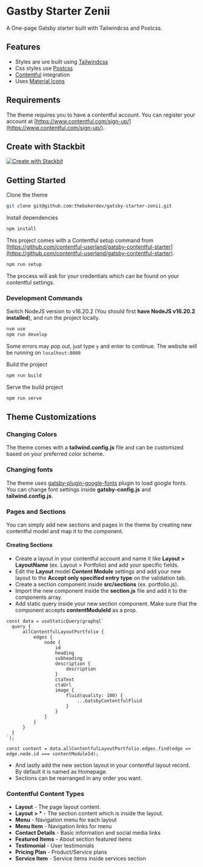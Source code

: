 # Gastby Starter Zenii

A One-page Gatsby starter built with Tailwindcss and Postcss.

## Features

- Styles are ure built using [Tailwindcss](https://tailwindcss.com/)
- Css styles use [Postcss](https://postcss.org/)
- [Contentful](https://www.contentful.com/) integration
- Uses [Material Icons](https://material.io/resources/icons/?style=baseline)

## Requirements

The theme requires you to have a contentful account. You can register your account at [https://www.contentful.com/sign-up/](https://www.contentful.com/sign-up/).

## Create with Stackbit

[![Create with Stackbit](https://assets.stackbit.com/badge/create-with-stackbit.svg)](https://app.stackbit.com/create?theme=https://github.com/thebakerdev/gatsby-starter-zenii&ssg=gatsby&cms=contentful)

## Getting Started

Clone the theme

```sh
git clone git@github.com:thebakerdev/gatsby-starter-zenii.git
```

Install dependencies

```sh
npm install
```

This project comes with a Contentful setup command from [https://github.com/contentful-userland/gatsby-contentful-starter](https://github.com/contentful-userland/gatsby-contentful-starter).

```sh
npm run setup
```

The process will ask for your credentials which can be found on your contentful settings.

### Development Commands

Switch NodeJS version to v16.20.2 (You should first **have NodeJS v16.20.2 installed**), and run the project locally.

```sh
nvm use
npm run develop
```

Some errors may pop out, just type `y` and enter to continue. The website will be running on `localhost:8000`

Build the project

```sh
npm run build
```

Serve the build project

```sh
npm run serve
```

## Theme Customizations

### Changing Colors

The theme comes with a **tailwind.config.js** file and can be customized based on your preferred color scheme.

### Changing fonts

The theme uses [gatsby-plugin-google-fonts](https://www.gatsbyjs.com/plugins/gatsby-plugin-google-fonts/) plugin to load google fonts. You can change font settings inside **gatsby-config.js** and **tailwind.config.js**.

### Pages and Sections

You can simply add new sections and pages in the theme by creating new contentful model and map it to the component.

#### Creating Sections

- Create a layout in your contentful account and name it like **Layout > LayoutName** (ex. Layout > Portfolio) and add your specific fields.
- Edit the **Layout** model **Content Module** settings and add your new layout to the **Accept only specified entry type** on the validation tab.
- Create a section component inside **src/sections** (ex. portfolio.js).
- Import the new component inside the **section.js** file and add it to the components array.
- Add static query inside your new section component. Make sure that the component accepts **contentModuleId** as a prop.

```django
const data = useStaticQuery(graphql`
  query {
      allContentfulLayoutPortfolio {
          edges {
              node {
                  id
                  heading
                  subheading
                  description {
                      description
                  }
                  ctaText
                  ctaUrl
                  image {
                      fluid(quality: 100) {
                          ...GatsbyContentfulFluid
                      }
                  }
              }
          }
      }
  }
`);

const content = data.allContentfulLayoutPortfolio.edges.find(edge => edge.node.id === contentModuleId);
```

- And lastly add the new section layout in your contentful layout record. By default it is named as Homepage.
- Sections can be rearranged in any order you want.

### Contentful Content Types

- **Layout** - The page layout content.
- **Layout > \*** - The section content which is inside the layout.
- **Menu** - Navigation menu for each layout
- **Menu Item** - Navigation links for menu
- **Contact Details** - Basic information and social media links
- **Featured Items** - About section featured items
- **Testimonial** - User testimonials
- **Pricing Plan** - Product/Service plans
- **Service Item** - Service items inside services section
